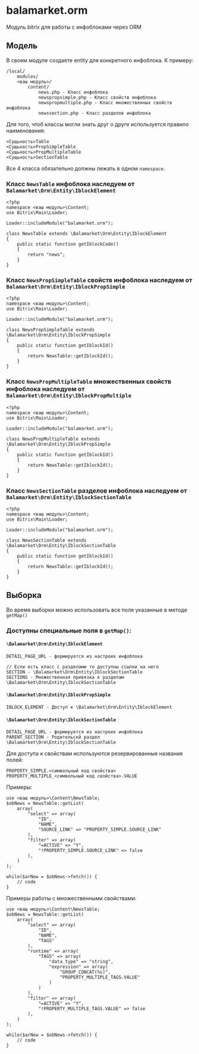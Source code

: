 # balamarket.orm
Модуль bitrix для работы с инфоблоками через ORM
## Модель
В своем модуле создаете entity для конкретного инфоблока.
К примеру:

    /local/
        modules/
        <ваш модуль>/
            content/
                news.php - Класс инфоблока
                newspropsimple.php - Класс свойств инфоблока
                newspropmultiple.php - Класс множественных свойств инфоблока
                newssection.php - Класс разделов инфоблока

Для того, чтоб классы могли знать друг о друге используется правило наименования:
    
    <Сущьность>Table
    <Сущьность>PropSimpleTable
    <Сущьность>PropMultipleTable
    <Сущьность>SectionTable

Все 4 класса обязательно должны лежать в одном `namespace`.

### Класс `NewsTable` инфоблока наследуем от `Balamarket\Orm\Entity\IblockElement`

    <?php
    namespace <ваш модуль>\Content;
    use Bitrix\Main\Loader;
    
    Loader::includeModule("balamarket.orm");

    class NewsTable extends \Balamarket\Orm\Entity\IblockElement
    {
        public static function getIblockCode()
        {
            return "news";
        }
    }


### Класс `NewsPropSimpleTable` свойств инфоблока наследуем от `Balamarket\Orm\Entity\IblockPropSimple`

    <?php
    namespace <ваш модуль>\Content;
    use Bitrix\Main\Loader;
    
    Loader::includeModule("balamarket.orm");

    class NewsPropSimpleTable extends \Balamarket\Orm\Entity\IblockPropSimple
    {
        public static function getIblockId()
        {
            return NewsTable::getIblockId();
        }
    }

### Класс `NewsPropMultipleTable` множественных свойств инфоблока наследуем от `Balamarket\Orm\Entity\IblockPropMultiple`

    <?php
    namespace <ваш модуль>\Content;
    use Bitrix\Main\Loader;
    
    Loader::includeModule("balamarket.orm");

    class NewsPropMultipleTable extends \Balamarket\Orm\Entity\IblockPropSimple
    {
        public static function getIblockId()
        {
            return NewsTable::getIblockId();
        }
    }

### Класс `NewsSectionTable` разделов инфоблока наследуем от `Balamarket\Orm\Entity\IblockSectionTable`

    <?php
    namespace <ваш модуль>\Content;
    use Bitrix\Main\Loader;
    
    Loader::includeModule("balamarket.orm");

    class NewsSectionTable extends \Balamarket\Orm\Entity\IblockSectionTable
    {
        public static function getIblockId()
        {
            return NewsTable::getIblockId();
        }
    }


## Выборка
Во время выборки можно использовать все поля указанные в методе `getMap()`

### Доступны специальные поля в `getMap()`:
#### `\Balamarket\Orm\Entity\IblockElement`

    DETAIL_PAGE_URL - формируется из настроек инфоблока

    // Если есть класс с разделами то доступны ссылки на него
    SECTION - \Balamarket\Orm\Entity\IblockSectionTable
    SECTIONS - Множественная привязка к разделам \Balamarket\Orm\Entity\IblockSectionTable

#### `\Balamarket\Orm\Entity\IblockPropSimple`

    IBLOCK_ELEMENT - Доступ к \Balamarket\Orm\Entity\IblockElement

#### `\Balamarket\Orm\Entity\IblockSectionTable`

    DETAIL_PAGE_URL - формируется из настроек инфоблока
    PARENT_SECTION - Родительскй раздел \Balamarket\Orm\Entity\IblockSectionTable

Для доступа к свойствам используются резервированные названия полей:

    PROPERTY_SIMPLE.<символьный код свойства>
    PROPERTY_MULTIPLE_<символьный код свойства>.VALUE

Примеры:

    use <ваш модуль>\Content\NewsTable;
    $obNews = NewsTable::getList(
        array(
            "select" => array(
                "ID",
                "NAME",
                "SOURCE_LINK" => "PROPERTY_SIMPLE.SOURCE_LINK"
            ),
            "filter" => array(
                "=ACTIVE" => "Y",
                "!PROPERTY_SIMPLE.SOURCE_LINK" => false
            ),
        )
    );
    
    while($arNew = $obNews->fetch()) {
        // code
    }
    
    
Примеры работы с множественными свойствами:

    use <ваш модуль>\Content\NewsTable;
    $obNews = NewsTable::getList(
        array(
            "select" => array(
                "ID",
                "NAME",
                "TAGS"
            ),
            "runtime" => array(
                "TAGS" => array(
                    "data_type" => "string",
                    "expression" => array(
                        "GROUP_CONCAT(%s)",
                        "PROPERTY_MULTIPLE_TAGS.VALUE"
                    )
                )
            ),
            "filter" => array(
                "=ACTIVE" => "Y",
                "!PROPERTY_MULTIPLE_TAGS.VALUE" => false
            ),
        )
    );
    
    while($arNew = $obNews->fetch()) {
        // code
    }